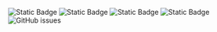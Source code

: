 ![Static Badge](https://img.shields.io/badge/blacklists-60-000000) ![Static Badge](https://img.shields.io/badge/blacklisted-2848122-cc0000) ![Static Badge](https://img.shields.io/badge/whitelisted-2245-00CC00) ![Static Badge](https://img.shields.io/badge/streaming_blacklist-28107-000000) ![GitHub issues](https://img.shields.io/github/issues/fabriziosalmi/blacklists)
